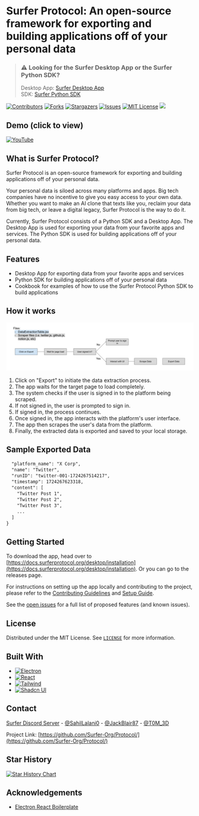 # Surfer Protocol: An open-source framework for exporting and building applications off of your personal data

> ### ⚠️ Looking for the Surfer Desktop App or the Surfer Python SDK?
> Desktop App: [Surfer Desktop App](https://github.com/Surfer-Org/Protocol/blob/main/desktop/README.md)\
> SDK: [Surfer Python SDK](https://github.com/Surfer-Org/Protocol/blob/main/sdk/python/README.md)

[![Contributors][contributors-shield]][contributors-url]
[![Forks][forks-shield]][forks-url]
[![Stargazers][stars-shield]][stars-url]
[![Issues][issues-shield]][issues-url]
[![MIT License][license-shield]][license-url]
[![](https://dcbadge.vercel.app/api/server/5KQkWApkYC)](https://discord.gg/5KQkWApkYC)

## Demo (click to view)

[![YouTube](http://i.ytimg.com/vi/2P25iOd14qw/hqdefault.jpg)](https://www.youtube.com/watch?v=HuLnEFlQsHE&ab_channel=SahilLalani)

## What is Surfer Protocol?

Surfer Protocol is an open-source framework for exporting and building applications off of your personal data.

Your personal data is siloed across many platforms and apps. Big tech companies have no incentive to give you easy access to your own data. Whether you want to make an AI clone that texts like you, reclaim your data from big tech, or leave a digital legacy, Surfer Protocol is the way to do it.

Currently, Surfer Protocol consists of a Python SDK and a Desktop App. The Desktop App is used for exporting your data from your favorite apps and services. The Python SDK is used for building applications off of your personal data.

## Features

- Desktop App for exporting data from your favorite apps and services
- Python SDK for building applications off of your personal data
- Cookbook for examples of how to use the Surfer Protocol Python SDK to build applications

## How it works

![Surfer Diagram](desktop/assets/SurferDiagram.png)

1. Click on "Export" to initiate the data extraction process.
2. The app waits for the target page to load completely.
3. The system checks if the user is signed in to the platform being scraped.
4. If not signed in, the user is prompted to sign in.
5. If signed in, the process continues.
6. Once signed in, the app interacts with the platform's user interface.
7. The app then scrapes the user's data from the platform.
8. Finally, the extracted data is exported and saved to your local storage.

## Sample Exported Data

```json{
  "platform_name": "X Corp",
  "name": "Twitter",
  "runID": "twitter-001-1724267514217",
  "timestamp": 1724267623318,
  "content": [
    "Twitter Post 1",
    "Twitter Post 2",
    "Twitter Post 3",
    ...
  ]
}
```

## Getting Started

To download the app, head over to [https://docs.surferprotocol.org/desktop/installation](https://docs.surferprotocol.org/desktop/installation). Or you can go to the releases page.

For instructions on setting up the app locally and contributing to the project, please refer to the [Contributing Guidelines](CONTRIBUTING.md) and [Setup Guide](SETUP_GUIDE.md).

See the [open issues](https://github.com/Surfer-Org/Protocol/issues) for a full list of proposed features (and known issues).

## License

Distributed under the MIT License. See [`LICENSE`](https://github.com/Surfer-Org/Protocol/blob/main/LICENSE) for more information.

## Built With

* [![Electron][Electron.js]][Electron-url]
* [![React][React.js]][React-url]
* [![Tailwind][Tailwind.css]][Tailwind-url]
* [![Shadcn UI][Shadcn.ui]][Shadcn-url]

## Contact

[Surfer Discord Server](https://discord.gg/Tjg7pjcFNP) - [@SahilLalani0](https://x.com/SahilLalani0) - [@JackBlair87](https://x.com/JackBlair87) - [@T0M_3D](https://x.com/T0M_3D)

Project Link: [https://github.com/Surfer-Org/Protocol/](https://github.com/Surfer-Org/Protocol/)

## Star History

[![Star History Chart](https://api.star-history.com/svg?repos=Surfer-Org/Protocol&type=Date)](https://star-history.com/#Surfer-Org/Protocol&Date)

## Acknowledgements

- [Electron React Boilerplate](https://github.com/electron-react-boilerplate/electron-react-boilerplate)

[contributors-shield]: https://img.shields.io/github/contributors/Surfer-Org/Protocol.svg?style=for-the-badge
[contributors-url]: https://github.com/Surfer-Org/Protocol/graphs/contributors
[forks-shield]: https://img.shields.io/github/forks/Surfer-Org/Protocol.svg?style=for-the-badge
[forks-url]: https://github.com/Surfer-Org/Protocol/network/members
[stars-shield]: https://img.shields.io/github/stars/Surfer-Org/Protocol.svg?style=for-the-badge
[stars-url]: https://github.com/Surfer-Org/Protocol/stargazers
[issues-shield]: https://img.shields.io/github/issues/Surfer-Org/Protocol.svg?style=for-the-badge
[issues-url]: https://github.com/Surfer-Org/Protocol/issues
[license-shield]: https://img.shields.io/github/license/Surfer-Org/Protocol.svg?style=for-the-badge
[license-url]: https://github.com/Surfer-Org/Protocol/blob/main/LICENSE
[linkedin-shield]: https://img.shields.io/badge/-LinkedIn-black.svg?style=for-the-badge&logo=linkedin&colorB=555
[linkedin-url]: https://linkedin.com/in/sahil-lalani
[React.js]: https://img.shields.io/badge/React-20232A?style=for-the-badge&logo=react&logoColor=61DAFB
[React-url]: https://reactjs.org/
[Tailwind.css]: https://img.shields.io/badge/Tailwind_CSS-38B2AC?style=for-the-badge&logo=tailwind-css&logoColor=white
[Tailwind-url]: https://tailwindcss.com/
[Electron.js]: https://img.shields.io/badge/Electron-2B2E3A?style=for-the-badge&logo=electron&logoColor=9FEAF9
[Electron-url]: https://www.electronjs.org/
[Shadcn.ui]: https://img.shields.io/badge/Shadcn_UI-F05032?style=for-the-badge&logo=shadcn&logoColor=white
[Shadcn-url]: https://ui.shadcn.com/
